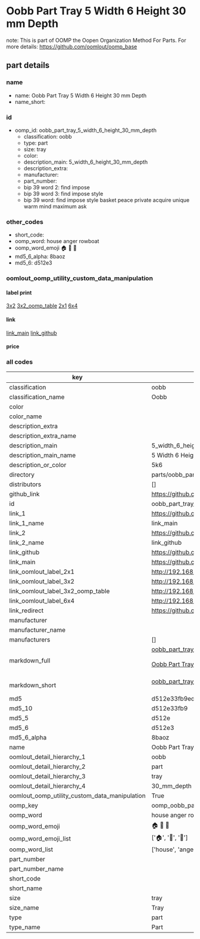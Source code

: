 # Oobb Part Tray 5 Width 6 Height 30 mm Depth  

note: This is part of OOMP the Oopen Organization Method For Parts. For more details: https://github.com/oomlout/oomp_base

##  part details
  







### name
* name: Oobb Part Tray 5 Width 6 Height 30 mm Depth
* name_short: 
### id
* oomp_id: oobb_part_tray_5_width_6_height_30_mm_depth
  * classification: oobb
  * type: part
  * size: tray
  * color: 
  * description_main: 5_width_6_height_30_mm_depth
  * description_extra: 
  * manufacturer: 
  * part_number: 
  * bip 39 word 2: find impose
  * bip 39 word 3: find impose style
  * bip 39 word: find impose style basket peace private acquire unique warm mind maximum ask

### other_codes
* short_code: 
* oomp_word: house anger rowboat
* oomp_word_emoji :house: :anger: :rowboat:
* md5_6_alpha: 8baoz
* md5_6: d512e3






### oomlout_oomp_utility_custom_data_manipulation
#### label print
[3x2](http://192.168.1.245:1112/?label=oomp%208baoz)
[3x2_oomp_table](http://192.168.1.108:1112/?label=oomp%208baoz)
[2x1](http://192.168.1.242:1112/?label=oomp%208baoz)
[6x4](http://192.168.1.55:1112/?label=oomp%208baoz)    

#### link

[link_main](https://github.com/oomlout/oomlout_oomp_version_1_messy/tree/main/parts/oobb_part_tray_5_width_6_height_30_mm_depth) [link_github](https://github.com/oomlout/oomlout_oomp_version_1_messy/tree/main/parts/oobb_part_tray_5_width_6_height_30_mm_depth)                             

#### price







### all codes 
| key | value |  
| --- | --- |  
| classification | oobb |  
| classification_name | Oobb |  
| color |  |  
| color_name |  |  
| description_extra |  |  
| description_extra_name |  |  
| description_main | 5_width_6_height_30_mm_depth |  
| description_main_name | 5 Width 6 Height 30 mm Depth |  
| description_or_color | 5k6 |  
| directory | parts/oobb_part_tray_5_width_6_height_30_mm_depth |  
| distributors | [] |  
| github_link | https://github.com/oomlout/oomlout_oomp_part_src/tree/main/parts/oobb_part_tray_5_width_6_height_30_mm_depth |  
| id | oobb_part_tray_5_width_6_height_30_mm_depth |  
| link_1 | https://github.com/oomlout/oomlout_oomp_version_1_messy/tree/main/parts/oobb_part_tray_5_width_6_height_30_mm_depth |  
| link_1_name | link_main |  
| link_2 | https://github.com/oomlout/oomlout_oomp_version_1_messy/tree/main/parts/oobb_part_tray_5_width_6_height_30_mm_depth |  
| link_2_name | link_github |  
| link_github | https://github.com/oomlout/oomlout_oomp_version_1_messy/tree/main/parts/oobb_part_tray_5_width_6_height_30_mm_depth |  
| link_main | https://github.com/oomlout/oomlout_oomp_version_1_messy/tree/main/parts/oobb_part_tray_5_width_6_height_30_mm_depth |  
| link_oomlout_label_2x1 | http://192.168.1.242:1112/?label=oomp%208baoz |  
| link_oomlout_label_3x2 | http://192.168.1.245:1112/?label=oomp%208baoz |  
| link_oomlout_label_3x2_oomp_table | http://192.168.1.108:1112/?label=oomp%208baoz |  
| link_oomlout_label_6x4 | http://192.168.1.55:1112/?label=oomp%208baoz |  
| link_redirect | https://github.com/oomlout/oomlout_oomp_version_1_messy/tree/main/parts/oobb_part_tray_5_width_6_height_30_mm_depth |  
| manufacturer |  |  
| manufacturer_name |  |  
| manufacturers | [] |  
| markdown_full | [oobb_part_tray_5_width_6_height_30_mm_depth](none)<br>[](none)<br>[Oobb Part Tray 5 Width 6 Height 30 Mm Depth](none)<br><br> |  
| markdown_short | [oobb_part_tray_5_width_6_height_30_mm_depth](none)<br><br> |  
| md5 | d512e33fb9ed8046acd0e133af9c7ab5 |  
| md5_10 | d512e33fb9 |  
| md5_5 | d512e |  
| md5_6 | d512e3 |  
| md5_6_alpha | 8baoz |  
| name | Oobb Part Tray 5 Width 6 Height 30 mm Depth |  
| oomlout_detail_hierarchy_1 | oobb |  
| oomlout_detail_hierarchy_2 | part |  
| oomlout_detail_hierarchy_3 | tray |  
| oomlout_detail_hierarchy_4 | 30_mm_depth |  
| oomlout_oomp_utility_custom_data_manipulation | True |  
| oomp_key | oomp_oobb_part_tray_5_width_6_height_30_mm_depth |  
| oomp_word | house anger rowboat |  
| oomp_word_emoji | :house: :anger: :rowboat: |  
| oomp_word_emoji_list | [':house:', ':anger:', ':rowboat:'] |  
| oomp_word_list | ['house', 'anger', 'rowboat'] |  
| part_number |  |  
| part_number_name |  |  
| short_code |  |  
| short_name |  |  
| size | tray |  
| size_name | Tray |  
| type | part |  
| type_name | Part |  

